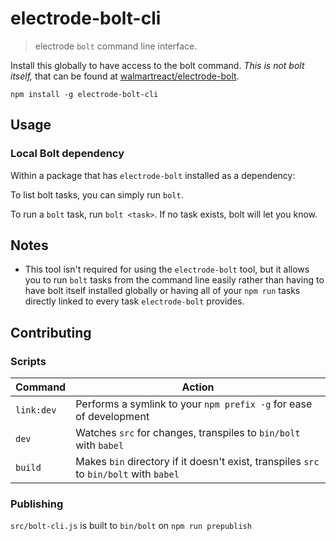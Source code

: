 # electrode-bolt-cli

> electrode `bolt` command line interface.

Install this globally to have access to the bolt command. _This is not bolt itself,_ that can be found at [walmartreact/electrode-bolt](https://github.com/walmartreact/electrode-bolt).

```
npm install -g electrode-bolt-cli
```

## Usage

### Local Bolt dependency

Within a package that has `electrode-bolt` installed as a dependency:

To list bolt tasks, you can simply run `bolt`.

To run a `bolt` task, run `bolt <task>`. If no task exists, bolt will let you know.

## Notes

- This tool isn't required for using the `electrode-bolt` tool, but it allows you to run `bolt` tasks from the command line easily rather than having to have bolt itself installed globally or having all of your `npm run` tasks directly linked to every task `electrode-bolt` provides.

## Contributing

### Scripts

| Command | Action |
|---|---|
| `link:dev` | Performs a symlink to your `npm prefix -g` for ease of development |
| `dev` | Watches `src` for changes, transpiles to `bin/bolt` with `babel` |
| `build` | Makes `bin` directory if it doesn't exist, transpiles `src` to `bin/bolt` with `babel` |

### Publishing

`src/bolt-cli.js` is built to `bin/bolt` on `npm run prepublish`
